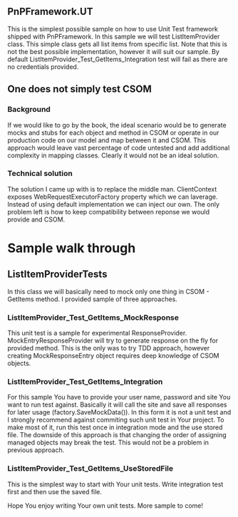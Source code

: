 ## PnPFramework.UT

This is the simplest possible sample on how to use Unit Test framework shipped with PnPFramework. In this sample we will test ListItemProvider class.
This simple class gets all list items from specific list. Note that this is not the best possible implementation, however it will suit our sample.
By default ListItemProvider_Test_GetItems_Integration test will fail as there are no credentials provided.

## One does not simply test CSOM

### Background
If we would like to go by the book, the ideal scenario would be to generate mocks and stubs for each object and method in CSOM or operate in our production code
on our model and map between it and CSOM. This approach would leave vast percentage of code untested and add additional complexity in mapping classes. 
Clearly it would not be an ideal solution.

### Technical solution
The solution I came up with is to replace the middle man. ClientContext exposes WebRequestExecutorFactory property which we can laverage.
Instead of using default implementation we can inject our own. The only problem left is how to keep compatibility between reponse we would provide and CSOM.

# Sample walk through

## ListItemProviderTests
In this class we will basically need to mock only one thing in CSOM - GetItems method. I provided sample of three approaches.

### ListItemProvider_Test_GetItems_MockResponse
This unit test is a sample for experimental ResponseProvider. MockEntryResponseProvider will try to generate response on the fly for provided method.
This is the only was to try TDD approach, however creating MockResponseEntry object requires deep knowledge of CSOM objects.

### ListItemProvider_Test_GetItems_Integration
For this sample You have to provide your user name, password and site You want to run test against. Basically it will call the site and save all responses
for later usage (factory.SaveMockData()). In this form it is not a unit test and I strongly recommend against commiting such unit test in Your project.
To make most of it, run this test once in integration mode and the use stored file.
The downside of this approach is that changing the order of assigning managed objects may break the test. This would not be a problem in previous approach.

### ListItemProvider_Test_GetItems_UseStoredFile
This is the simplest way to start with Your unit tests. Write integration test first and then use the saved file.

Hope You enjoy writing Your own unit tests. More sample to come!
